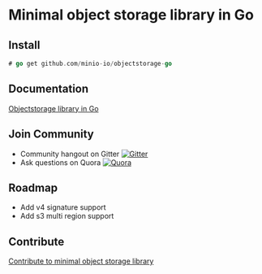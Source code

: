 # Minimal object storage library in Go

## Install

```go
# go get github.com/minio-io/objectstorage-go
```

## Documentation

[Objectstorage library in Go](http://godoc.org/github.com/minio-io/objectstorage-go)

## Join Community
* Community hangout on Gitter    [![Gitter](https://badges.gitter.im/Join%20Chat.svg)](https://gitter.im/Minio-io/minio?utm_source=badge&utm_medium=badge&utm_campaign=pr-badge&utm_content=badge)
* Ask questions on Quora  [![Quora](http://upload.wikimedia.org/wikipedia/commons/thumb/5/57/Quora_logo.svg/55px-Quora_logo.svg.png)](http://www.quora.com/Minio)

## Roadmap

- Add v4 signature support
- Add s3 multi region support

## Contribute

[Contribute to minimal object storage library](./CONTRIBUTING.md)
